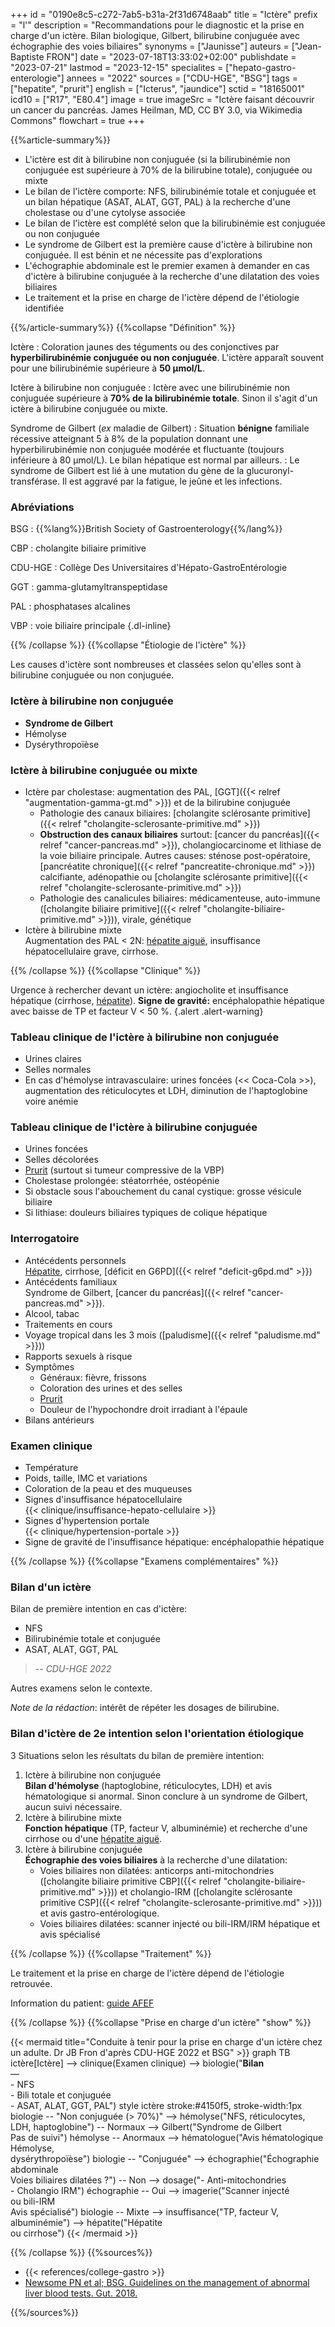 +++
id = "0190e8c5-c272-7ab5-b31a-2f31d6748aab"
title = "Ictère"
prefix = "l'"
description = "Recommandations pour le diagnostic et la prise en charge d'un ictère. Bilan biologique, Gilbert, bilirubine conjuguée avec échographie des voies biliaires"
synonyms = ["Jaunisse"]
auteurs = ["Jean-Baptiste FRON"]
date = "2023-07-18T13:33:02+02:00"
publishdate = "2023-07-21"
lastmod = "2023-12-15"
specialites = ["hepato-gastro-enterologie"]
annees = "2022"
sources = ["CDU-HGE", "BSG"]
tags = ["hepatite", "prurit"]
english = ["Icterus", "jaundice"]
sctid = "18165001"
icd10 = ["R17", "E80.4"]
image = true
imageSrc = "Ictère faisant découvrir un cancer du pancréas. James Heilman, MD, CC BY 3.0, via Wikimedia Commons"
flowchart = true
+++

{{%article-summary%}}

- L'ictère est dit à bilirubine non conjuguée (si la bilirubinémie non conjuguée est supérieure à 70% de la bilirubine totale), conjuguée ou mixte
- Le bilan de l'ictère comporte: NFS, bilirubinémie totale et conjuguée et un bilan hépatique (ASAT, ALAT, GGT, PAL) à la recherche d'une cholestase ou d'une cytolyse associée
- Le bilan de l'ictère est complété selon que la bilirubinémie est conjuguée ou non conjuguée
- Le syndrome de Gilbert est la première cause d'ictère à bilirubine non conjuguée. Il est bénin et ne nécessite pas d'explorations
- L'échographie abdominale est le premier examen à demander en cas d'ictère à bilirubine conjuguée à la recherche d'une dilatation des voies biliaires
- Le traitement et la prise en charge de l'ictère dépend de l'étiologie identifiée

{{%/article-summary%}}
{{%collapse "Définition" %}}

Ictère
: Coloration jaunes des téguments ou des conjonctives par **hyperbilirubinémie conjuguée ou non conjuguée**. L'ictère apparaît souvent pour une bilirubinémie supérieure à **50 µmol/L**.

Ictère à bilirubine non conjuguée
: Ictère avec une bilirubinémie non conjuguée supérieure à **70% de la bilirubinémie totale**. Sinon il s'agit d'un ictère à bilirubine conjuguée ou mixte.

Syndrome de Gilbert (*ex* maladie de Gilbert)
: Situation **bénigne** familiale récessive atteignant 5 à 8% de la population donnant une hyperbilirubinémie non conjuguée modérée et fluctuante (toujours inférieure à 80 µmol/L). Le bilan hépatique est normal par ailleurs.
: Le syndrome de Gilbert est lié à une mutation du gène de la glucuronyl-transférase. Il est aggravé par la fatigue, le jeûne et les infections.

### Abréviations

BSG
: {{%lang%}}British Society of Gastroenterology{{%/lang%}}

CBP
: cholangite biliaire primitive

CDU-HGE
: Collège Des Universitaires d'Hépato-GastroEntérologie

GGT
: gamma-glutamyltranspeptidase

PAL
: phosphatases alcalines

VBP
: voie biliaire principale
{.dl-inline}

{{% /collapse %}}
{{%collapse "Étiologie de l'ictère" %}}

Les causes d'ictère sont nombreuses et classées selon qu'elles sont à bilirubine conjuguée ou non conjuguée.

### Ictère à bilirubine non conjuguée

- **Syndrome de Gilbert**
- Hémolyse
- Dysérythropoïèse

### Ictère à bilirubine conjuguée ou mixte

- Ictère par cholestase: augmentation des PAL, [GGT]({{< relref "augmentation-gamma-gt.md" >}}) et de la bilirubine conjuguée
  - Pathologie des canaux biliaires: [cholangite sclérosante primitive]({{< relref "cholangite-sclerosante-primitive.md" >}})
  - **Obstruction des canaux biliaires** surtout: [cancer du pancréas]({{< relref "cancer-pancreas.md" >}}), cholangiocarcinome et lithiase de la voie biliaire principale. Autres causes: sténose post-opératoire, [pancréatite chronique]({{< relref "pancreatite-chronique.md" >}}) calcifiante, adénopathie ou [cholangite sclérosante primitive]({{< relref "cholangite-sclerosante-primitive.md" >}})
  - Pathologie des canalicules biliaires: médicamenteuse, auto-immune ([cholangite biliaire primitive]({{< relref "cholangite-biliaire-primitive.md" >}})), virale, génétique
- Ictère à bilirubine mixte  
  Augmentation des PAL < 2N: [hépatite aiguë](/tags/hepatite/), insuffisance hépatocellulaire grave, cirrhose.

{{% /collapse %}}
{{%collapse "Clinique" %}}

Urgence à rechercher devant un ictère: angiocholite et insuffisance hépatique (cirrhose, [hépatite](/tags/hepatite/)). **Signe de gravité:** encéphalopathie hépatique avec baisse de TP et facteur V < 50 %.
{.alert .alert-warning}

### Tableau clinique de l'ictère à bilirubine non conjuguée

- Urines claires
- Selles normales
- En cas d'hémolyse intravasculaire: urines foncées (<< Coca-Cola >>), augmentation des réticulocytes et LDH, diminution de l'haptoglobine voire anémie

### Tableau clinique de l'ictère à bilirubine conjuguée

- Urines foncées
- Selles décolorées
- [Prurit](/tags/prurit/) (surtout si tumeur compressive de la VBP)
- Cholestase prolongée: stéatorrhée, ostéopénie
- Si obstacle sous l'abouchement du canal cystique: grosse vésicule biliaire
- Si lithiase: douleurs biliaires typiques de colique hépatique

### Interrogatoire

- Antécédents personnels  
  [Hépatite](/tags/hepatite/), cirrhose, [déficit en G6PD]({{< relref "deficit-g6pd.md" >}})
- Antécédents familiaux  
  Syndrome de Gilbert, [cancer du pancréas]({{< relref "cancer-pancreas.md" >}}).
- Alcool, tabac
- Traitements en cours
- Voyage tropical dans les 3 mois ([paludisme]({{< relref "paludisme.md" >}}))
- Rapports sexuels à risque
- Symptômes
  - Généraux: fièvre, frissons
  - Coloration des urines et des selles
  - [Prurit](/tags/prurit/)
  - Douleur de l'hypochondre droit irradiant à l'épaule
- Bilans antérieurs

### Examen clinique

- Température
- Poids, taille, IMC et variations
- Coloration de la peau et des muqueuses
- Signes d'insuffisance hépatocellulaire  
  {{< clinique/insuffisance-hepato-cellulaire >}}
- Signes d'hypertension portale  
  {{< clinique/hypertension-portale >}}
- Signe de gravité de l'insuffisance hépatique: encéphalopathie hépatique

{{% /collapse %}}
{{%collapse "Examens complémentaires" %}}

### Bilan d'un ictère

Bilan de première intention en cas d'ictère:

- NFS
- Bilirubinémie totale et conjuguée
- ASAT, ALAT, GGT, PAL

> -- *CDU-HGE 2022*

Autres examens selon le contexte.

*Note de la rédaction*: intérêt de répéter les dosages de bilirubine.

### Bilan d'ictère de 2e intention selon l'orientation étiologique

3 Situations selon les résultats du bilan de première intention:

1. Ictère à bilirubine non conjuguée  
  **Bilan d'hémolyse** (haptoglobine, réticulocytes, LDH) et avis hématologique si anormal. Sinon conclure à un syndrome de Gilbert, aucun suivi nécessaire.
2. Ictère à bilirubine mixte  
  **Fonction hépatique** (TP, facteur V, albuminémie) et recherche d'une cirrhose ou d'une [hépatite aiguë](/tags/hepatite/).
3. Ictère à bilirubine conjuguée  
  **Échographie des voies biliaires** à la recherche d'une dilatation:
    - Voies biliaires non dilatées: anticorps anti-mitochondries ([cholangite biliaire primitive CBP]({{< relref "cholangite-biliaire-primitive.md" >}})) et cholangio-IRM ([cholangite sclérosante primitive CSP]({{< relref "cholangite-sclerosante-primitive.md" >}})) et avis gastro-entérologique.
    - Voies biliaires dilatées: scanner injecté ou bili-IRM/IRM hépatique et avis spécialisé
  
{{% /collapse %}}
{{%collapse "Traitement" %}}

Le traitement et la prise en charge de l'ictère dépend de l'étiologie retrouvée.

Information du patient: [guide AFEF](https://afef.asso.fr/jaunisse/)

{{% /collapse %}}
{{%collapse "Prise en charge d'un ictère" "show" %}}

{{< mermaid title="Conduite à tenir pour la prise en charge d'un ictère chez un adulte. Dr JB Fron d'après CDU-HGE 2022 et BSG" >}}
graph TB
ictère[Ictère] --> clinique(Examen clinique) --> biologie("<b>Bilan</b><br>—<br>- NFS<br>- Bili totale et conjuguée<br>- ASAT, ALAT, GGT, PAL")
style ictère stroke:#4150f5, stroke-width:1px
  biologie -- "Non conjuguée (&gt; 70%)" --> hémolyse("NFS, réticulocytes,<br>LDH, haptoglobine") -- Normaux --> Gilbert("Syndrome de Gilbert<br>Pas de suivi")
    hémolyse -- Anormaux --> hématologue("Avis hématologique<br>Hémolyse,<br>dysérythropoïèse")
  biologie -- "Conjuguée" --> échographie("Échographie abdominale<br>Voies biliaires dilatées ?") -- Non --> dosage("- Anti-mitochondries<br>- Cholangio IRM")
    échographie -- Oui --> imagerie("Scanner injecté<br>ou bili-IRM<br>Avis spécialisé")
  biologie -- Mixte --> insuffisance("TP, facteur V,<br>albuminémie") --> hépatite("Hépatite<br>ou cirrhose")
{{< /mermaid >}}

{{% /collapse %}}
{{%sources%}}

- {{< references/college-gastro >}}
- [Newsome PN et al; BSG. Guidelines on the management of abnormal liver blood tests. Gut. 2018.](https://www.ncbi.nlm.nih.gov/pmc/articles/PMC5754852/)

{{%/sources%}}
